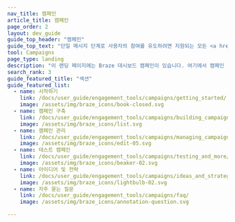 ```yaml
---
nav_title: 캠페인
article_title: 캠페인
page_order: 2
layout: dev_guide
guide_top_header: "캠페인"
guide_top_text: "단일 메시지 단계로 사용자의 참여를 유도하려면 지원되는 모든 <a href='/docs/user_guide/message_building_by_channel/'>메시징 채널을</a> 사용하여 캠페인을 보낼 수 있습니다. 대부분의 다단계 사용자 여정은 <a href='/docs/user_guide/engagement_tools/canvas/'>캔버스로</a> 만드는 것이 더 좋습니다.<br> <br>다음 주제 중 하나를 선택하면 관심 있는 글을 볼 수 있습니다."
tool: Campaigns
page_type: landing
description: "이 랜딩 페이지에는 Braze 대시보드 캠페인이 있습니다. 여기에서 캠페인 만들기, 캠페인 관리 및 테스트, 유용한 아이디어와 전략에 대한 리소스를 찾을 수 있습니다."
search_rank: 3
guide_featured_title: "섹션"
guide_featured_list:
  - name: 시작하기
    link: /docs/user_guide/engagement_tools/campaigns/getting_started/
    image: /assets/img/braze_icons/book-closed.svg
  - name: 캠페인 구축
    link: /docs/user_guide/engagement_tools/campaigns/building_campaigns/
    image: /assets/img/braze_icons/list.svg
  - name: 캠페인 관리
    link: /docs/user_guide/engagement_tools/campaigns/managing_campaigns/
    image: /assets/img/braze_icons/edit-05.svg
  - name: 테스트 캠페인
    link: /docs/user_guide/engagement_tools/campaigns/testing_and_more/
    image: /assets/img/braze_icons/beaker-02.svg
  - name: 아이디어 및 전략
    link: /docs/user_guide/engagement_tools/campaigns/ideas_and_strategies/
    image: /assets/img/braze_icons/lightbulb-02.svg
  - name: 자주 묻는 질문
    link: /docs/user_guide/engagement_tools/campaigns/faq/
    image: /assets/img/braze_icons/annotation-question.svg

---
```

